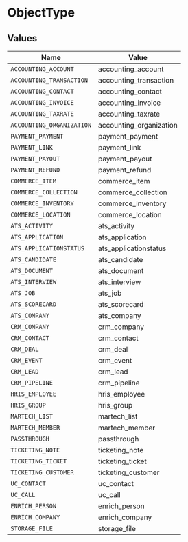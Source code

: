 # ObjectType


## Values

| Name                      | Value                     |
| ------------------------- | ------------------------- |
| `ACCOUNTING_ACCOUNT`      | accounting_account        |
| `ACCOUNTING_TRANSACTION`  | accounting_transaction    |
| `ACCOUNTING_CONTACT`      | accounting_contact        |
| `ACCOUNTING_INVOICE`      | accounting_invoice        |
| `ACCOUNTING_TAXRATE`      | accounting_taxrate        |
| `ACCOUNTING_ORGANIZATION` | accounting_organization   |
| `PAYMENT_PAYMENT`         | payment_payment           |
| `PAYMENT_LINK`            | payment_link              |
| `PAYMENT_PAYOUT`          | payment_payout            |
| `PAYMENT_REFUND`          | payment_refund            |
| `COMMERCE_ITEM`           | commerce_item             |
| `COMMERCE_COLLECTION`     | commerce_collection       |
| `COMMERCE_INVENTORY`      | commerce_inventory        |
| `COMMERCE_LOCATION`       | commerce_location         |
| `ATS_ACTIVITY`            | ats_activity              |
| `ATS_APPLICATION`         | ats_application           |
| `ATS_APPLICATIONSTATUS`   | ats_applicationstatus     |
| `ATS_CANDIDATE`           | ats_candidate             |
| `ATS_DOCUMENT`            | ats_document              |
| `ATS_INTERVIEW`           | ats_interview             |
| `ATS_JOB`                 | ats_job                   |
| `ATS_SCORECARD`           | ats_scorecard             |
| `ATS_COMPANY`             | ats_company               |
| `CRM_COMPANY`             | crm_company               |
| `CRM_CONTACT`             | crm_contact               |
| `CRM_DEAL`                | crm_deal                  |
| `CRM_EVENT`               | crm_event                 |
| `CRM_LEAD`                | crm_lead                  |
| `CRM_PIPELINE`            | crm_pipeline              |
| `HRIS_EMPLOYEE`           | hris_employee             |
| `HRIS_GROUP`              | hris_group                |
| `MARTECH_LIST`            | martech_list              |
| `MARTECH_MEMBER`          | martech_member            |
| `PASSTHROUGH`             | passthrough               |
| `TICKETING_NOTE`          | ticketing_note            |
| `TICKETING_TICKET`        | ticketing_ticket          |
| `TICKETING_CUSTOMER`      | ticketing_customer        |
| `UC_CONTACT`              | uc_contact                |
| `UC_CALL`                 | uc_call                   |
| `ENRICH_PERSON`           | enrich_person             |
| `ENRICH_COMPANY`          | enrich_company            |
| `STORAGE_FILE`            | storage_file              |